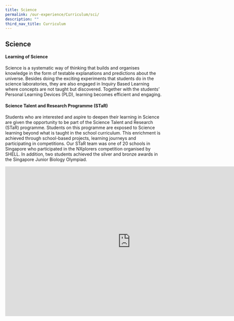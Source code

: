 ```yaml
---
title: Science
permalink: /our-experience/Curriculum/sci/
description: ""
third_nav_title: Curriculum
---
```

## Science

#### Learning of Science
Science is a systematic way of thinking that builds and organises knowledge in the form of testable explanations and predictions about the universe. Besides doing the exciting experiments that students do in the science laboratories, they are also engaged in Inquiry Based Learning where concepts are not taught but discovered. Together with the students’ Personal Learning Devices (PLD), learning becomes efficient and engaging.

#### Science Talent and Research Programme (STaR)
Students who are interested and aspire to deepen their learning in Science are given the opportunity to be part of the Science Talent and Research (STaR) programme. Students on this programme are exposed to Science learning beyond what is taught in the school curriculum. This enrichment is achieved through school-based projects, learning journeys and participating in competitions. Our STaR team was one of 20 schools in Singapore who participated in the NXplorers competition organised by SHELL. In addition, two students achieved the silver and bronze awards in the Singapore Junior Biology Olympiad.
<iframe src="https://docs.google.com/presentation/d/e/2PACX-1vQ8hYh9rD-XKg2yx730UEWXNy7Of0pzZtPeD0IewQ2proyeaWerVYQxRnpi3UPHaRyGghKgbaNdwMxH/embed?start=true&loop=true&delayms=5000" frameborder="0" width="800" height="479" allowfullscreen="true" mozallowfullscreen="true" webkitallowfullscreen="true"></iframe>
